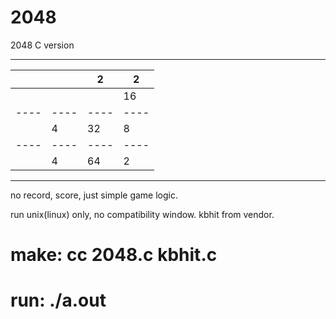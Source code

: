 # 2048
2048 C version

---------------------
|    |    |   2|   2|
|----|----|----|----|
|    |    |    |  16|
|----|----|----|----|
|    |   4|  32|   8|
|----|----|----|----|
|    |   4|  64|   2|
---------------------

no record, score, just simple game logic.

run unix(linux) only, no compatibility window. kbhit from vendor.

# make: cc 2048.c kbhit.c
# run: ./a.out
